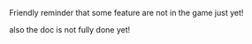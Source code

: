Friendly reminder that some feature are not in the game just yet!

also the doc is not fully done yet!